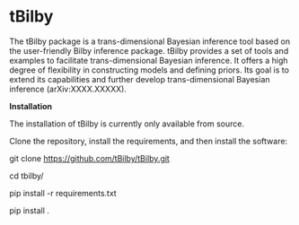 # tBilby

The tBilby package is a trans-dimensional Bayesian inference tool based on the user-friendly Bilby inference package. 
tBilby provides a set of tools and examples to facilitate trans-dimensional Bayesian inference. 
It offers a high degree of flexibility in constructing models and defining priors. 
Its goal is to extend its capabilities and further develop trans-dimensional Bayesian inference (arXiv:XXXX.XXXXX).


**Installation**
 
The installation of tBilby is currently only available from source.

Clone the repository, install the requirements, and then install the software:

git clone https://github.com/tBilby/tBilby.git

cd tbilby/

pip install -r requirements.txt

pip install .
